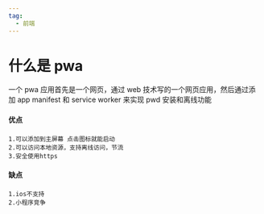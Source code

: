 ```yaml
---
tag:
  - 前端
---
```


# 什么是 pwa

一个 pwa 应用首先是一个网页，通过 web 技术写的一个网页应用，然后通过添加
app manifest 和 service worker 来实现 pwd 安装和离线功能

#### 优点

```
1.可以添加到主屏幕 点击图标就能启动
2.可以访问本地资源，支持离线访问，节流
3.安全使用https
```

#### 缺点

```
1.ios不支持
2.小程序竞争
```
